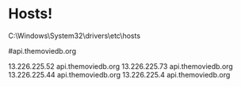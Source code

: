 # Hosts!
C:\Windows\System32\drivers\etc\hosts	

#api.themoviedb.org

13.226.225.52  api.themoviedb.org
13.226.225.73  api.themoviedb.org  
13.226.225.44  api.themoviedb.org
13.226.225.4  api.themoviedb.org


